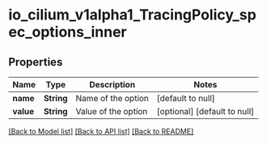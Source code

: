 # io_cilium_v1alpha1_TracingPolicy_spec_options_inner
## Properties

| Name | Type | Description | Notes |
|------------ | ------------- | ------------- | -------------|
| **name** | **String** | Name of the option | [default to null] |
| **value** | **String** | Value of the option | [optional] [default to null] |

[[Back to Model list]](../README.md#documentation-for-models) [[Back to API list]](../README.md#documentation-for-api-endpoints) [[Back to README]](../README.md)

